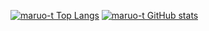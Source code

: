 <!-- Card -->

[![maruo-t Top Langs](https://github-readme-stats.vercel.app/api/top-langs/?username=maruo-t)](https://github.com/anuraghazra/github-readme-stats)
[![maruo-t GitHub stats](https://github-readme-stats.vercel.app/api?username=maruo-t)](https://github.com/anuraghazra/github-readme-stats)

<!--
**maruo-t/maruo-t** is a ✨ _special_ ✨ repository because its `README.md` (this file) appears on your GitHub profile.

Here are some ideas to get you started:

- 🔭 I’m currently working on ...
- 🌱 I’m currently learning ...
- 👯 I’m looking to collaborate on ...
- 🤔 I’m looking for help with ...
- 💬 Ask me about ...
- 📫 How to reach me: ...
- 😄 Pronouns: ...
- ⚡ Fun fact: ...
-->
